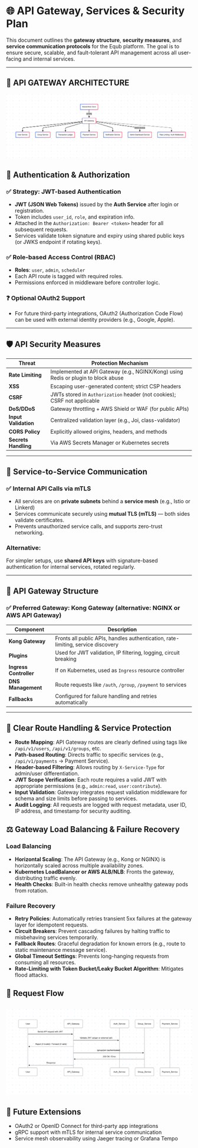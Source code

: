 
# 🌐 API Gateway, Services & Security Plan

This document outlines the **gateway structure**, **security measures**, and **service communication protocols** for the Equb platform. The goal is to ensure secure, scalable, and fault-tolerant API management across all user-facing and internal services.


---
## 🔐 API GATEWAY ARCHITECTURE

![ Diagram](./api-gateway.png) 

## 🔐 Authentication & Authorization

### ✅ Strategy: **JWT-based Authentication**

- **JWT (JSON Web Tokens)** issued by the **Auth Service** after login or registration.
- Token includes `user_id`, `role`, and expiration info.
- Attached in the `Authorization: Bearer <token>` header for all subsequent requests.
- Services validate token signature and expiry using shared public keys (or JWKS endpoint if rotating keys).

### ✅ Role-based Access Control (RBAC)

- **Roles**: `user`, `admin`, `scheduler`
- Each API route is tagged with required roles.
- Permissions enforced in middleware before controller logic.

### ❓ Optional OAuth2 Support
- For future third-party integrations, OAuth2 (Authorization Code Flow) can be used with external identity providers (e.g., Google, Apple).

---

## 🛡️ API Security Measures

| Threat                  | Protection Mechanism                    |
|--------------------------|-----------------------------------------|
| **Rate Limiting**        | Implemented at API Gateway (e.g., NGINX/Kong) using Redis or plugin to block abuse |
| **XSS**                  | Escaping user-generated content; strict CSP headers |
| **CSRF**                 | JWTs stored in `Authorization` header (not cookies); CSRF not applicable |
| **DoS/DDoS**             | Gateway throttling + AWS Shield or WAF (for public APIs) |
| **Input Validation**     | Centralized validation layer (e.g., Joi, class-validator) |
| **CORS Policy**          | Explicitly allowed origins, headers, and methods |
| **Secrets Handling**     | Via AWS Secrets Manager or Kubernetes secrets |

---

## 🔁 Service-to-Service Communication

### ✅ Internal API Calls via mTLS

- All services are on **private subnets** behind a **service mesh** (e.g., Istio or Linkerd)
- Services communicate securely using **mutual TLS (mTLS)** — both sides validate certificates.
- Prevents unauthorized service calls, and supports zero-trust networking.

### Alternative:
For simpler setups, use **shared API keys** with signature-based authentication for internal services, rotated regularly.

---

## 📍 API Gateway Structure

### ✅ Preferred Gateway: **Kong Gateway** (alternative: NGINX or AWS API Gateway)

| Component         | Description                                               |
|------------------|-----------------------------------------------------------|
| **Kong Gateway** | Fronts all public APIs, handles authentication, rate-limiting, service discovery |
| **Plugins**       | Used for JWT validation, IP filtering, logging, circuit breaking |
| **Ingress Controller** | If on Kubernetes, used as `Ingress` resource controller |
| **DNS Management** | Route requests like `/auth`, `/group`, `/payment` to services |
| **Fallbacks**     | Configured for failure handling and retries automatically |

---
## 🔀 Clear Route Handling & Service Protection

- **Route Mapping**: API Gateway routes are clearly defined using tags like `/api/v1/users`, `/api/v1/groups`, etc.
- **Path-based Routing**: Directs traffic to specific services (e.g., `/api/v1/payments` → Payment Service).
- **Header-based Filtering**: Allows routing by `X-Service-Type` for admin/user differentiation.
- **JWT Scope Verification**: Each route requires a valid JWT with appropriate permissions (e.g., `admin:read`, `user:contribute`).
- **Input Validation**: Gateway integrates request validation middleware for schema and size limits before passing to services.
- **Audit Logging**: All requests are logged with request metadata, user ID, IP address, and timestamp for security auditing.

## ⚖️ Gateway Load Balancing & Failure Recovery

### Load Balancing

- **Horizontal Scaling**: The API Gateway (e.g., Kong or NGINX) is horizontally scaled across multiple availability zones.
- **Kubernetes LoadBalancer or AWS ALB/NLB**: Fronts the gateway, distributing traffic evenly.
- **Health Checks**: Built-in health checks remove unhealthy gateway pods from rotation.

### Failure Recovery

- **Retry Policies**: Automatically retries transient 5xx failures at the gateway layer for idempotent requests.
- **Circuit Breakers**: Prevent cascading failures by halting traffic to misbehaving services temporarily.
- **Fallback Routes**: Graceful degradation for known errors (e.g., route to static maintenance message service).
- **Global Timeout Settings**: Prevents long-hanging requests from consuming all resources.
- **Rate-Limiting with Token Bucket/Leaky Bucket Algorithm**: Mitigates flood attacks.

## 🔄 Request Flow

![Request Flow Diagram](./API%20Security.png) 
---



## 🧩 Future Extensions

- OAuth2 or OpenID Connect for third-party app integrations
- gRPC support with mTLS for internal service communication
- Service mesh observability using Jaeger tracing or Grafana Tempo
